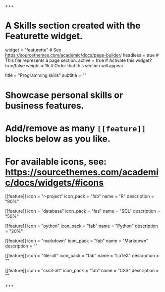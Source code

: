 +++
# A Skills section created with the Featurette widget.
widget = "featurette"  # See https://sourcethemes.com/academic/docs/page-builder/
headless = true  # This file represents a page section.
active = true  # Activate this widget? true/false
weight = 15  # Order that this section will appear.

title = "Programming skills"
subtitle = ""

# Showcase personal skills or business features.
#
# Add/remove as many `[[feature]]` blocks below as you like.
#
# For available icons, see: https://sourcethemes.com/academic/docs/widgets/#icons

[[feature]]
  icon = "r-project"
  icon_pack = "fab"
  name = "R"
  description = "90%"

[[feature]]
  icon = "database"
  icon_pack = "fas"
  name = "SQL"
  description = "50%"

[[feature]]
  icon = "python"
  icon_pack = "fab"
  name = "Python"
  description = "20%"

[[feature]]
  icon = "markdown"
  icon_pack = "fab"
  name = "Markdown"
  description = ""

[[feature]]
  icon = "file-alt"
  icon_pack = "fab"
  name = "LaTeX"
  description = ""

[[feature]]
  icon = "css3-alt"
  icon_pack = "fab"
  name = "CSS"
  description = ""

+++
